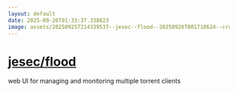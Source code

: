 ```yaml
---
layout: default
date: 2025-09-26T01:33:37.338823
image: assets/20250925T214339537--jesec--flood--20250926T001710624--cropped.png
---
```


# [jesec/flood](https://github.com/jesec/flood)

web UI for managing and monitoring multiple torrent clients
